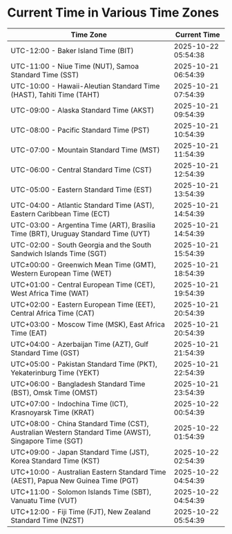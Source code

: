 # Current Time in Various Time Zones

| Time Zone | Current Time |
|-----------|--------------|
| UTC-12:00 - Baker Island Time (BIT) | 2025-10-22 05:54:38 |
| UTC-11:00 - Niue Time (NUT), Samoa Standard Time (SST) | 2025-10-21 06:54:39 |
| UTC-10:00 - Hawaii-Aleutian Standard Time (HAST), Tahiti Time (TAHT) | 2025-10-21 07:54:39 |
| UTC-09:00 - Alaska Standard Time (AKST) | 2025-10-21 09:54:39 |
| UTC-08:00 - Pacific Standard Time (PST) | 2025-10-21 10:54:39 |
| UTC-07:00 - Mountain Standard Time (MST) | 2025-10-21 11:54:39 |
| UTC-06:00 - Central Standard Time (CST) | 2025-10-21 12:54:39 |
| UTC-05:00 - Eastern Standard Time (EST) | 2025-10-21 13:54:39 |
| UTC-04:00 - Atlantic Standard Time (AST), Eastern Caribbean Time (ECT) | 2025-10-21 14:54:39 |
| UTC-03:00 - Argentina Time (ART), Brasília Time (BRT), Uruguay Standard Time (UYT) | 2025-10-21 14:54:39 |
| UTC-02:00 - South Georgia and the South Sandwich Islands Time (SGT) | 2025-10-21 15:54:39 |
| UTC±00:00 - Greenwich Mean Time (GMT), Western European Time (WET) | 2025-10-21 18:54:39 |
| UTC+01:00 - Central European Time (CET), West Africa Time (WAT) | 2025-10-21 19:54:39 |
| UTC+02:00 - Eastern European Time (EET), Central Africa Time (CAT) | 2025-10-21 20:54:39 |
| UTC+03:00 - Moscow Time (MSK), East Africa Time (EAT) | 2025-10-21 20:54:39 |
| UTC+04:00 - Azerbaijan Time (AZT), Gulf Standard Time (GST) | 2025-10-21 21:54:39 |
| UTC+05:00 - Pakistan Standard Time (PKT), Yekaterinburg Time (YEKT) | 2025-10-21 22:54:39 |
| UTC+06:00 - Bangladesh Standard Time (BST), Omsk Time (OMST) | 2025-10-21 23:54:39 |
| UTC+07:00 - Indochina Time (ICT), Krasnoyarsk Time (KRAT) | 2025-10-22 00:54:39 |
| UTC+08:00 - China Standard Time (CST), Australian Western Standard Time (AWST), Singapore Time (SGT) | 2025-10-22 01:54:39 |
| UTC+09:00 - Japan Standard Time (JST), Korea Standard Time (KST) | 2025-10-22 02:54:39 |
| UTC+10:00 - Australian Eastern Standard Time (AEST), Papua New Guinea Time (PGT) | 2025-10-22 04:54:39 |
| UTC+11:00 - Solomon Islands Time (SBT), Vanuatu Time (VUT) | 2025-10-22 04:54:39 |
| UTC+12:00 - Fiji Time (FJT), New Zealand Standard Time (NZST) | 2025-10-22 05:54:39 |
